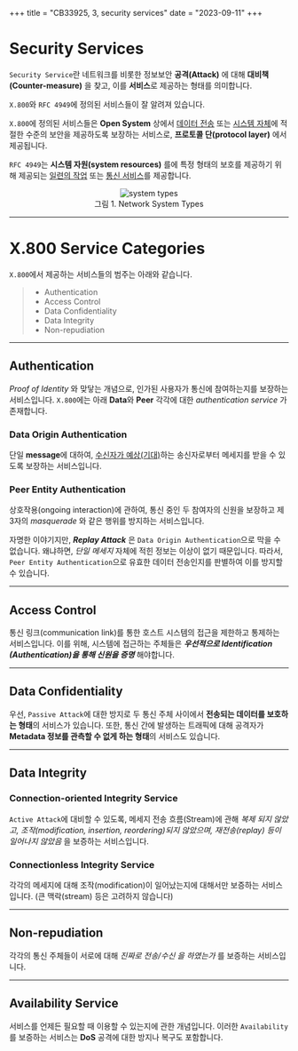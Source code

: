 +++
title = "CB33925, 3, security services"
date = "2023-09-11"
+++

# Security Services
`Security Service`란 네트워크를 비롯한 정보보안 **공격(Attack)** 에 대해 **대비책(Counter-measure)** 을 찾고,
이를 **서비스**로 제공하는 형태를 의미합니다.

`X.800`와 `RFC 4949`에 정의된 서비스들이 잘 알려져 있습니다.

`X.800`에 정의된 서비스들은 **Open System** 상에서
<u>데이터 전송</u> 또는 <u>시스템 자체</u>에 적절한 수준의 보안을 제공하도록 보장하는 서비스로,
**프로토콜 단(protocol layer)** 에서 제공됩니다.

`RFC 4949`는 **시스템 자원(system resources)** 를에 특정 형태의 보호를 제공하기 위해 제공되는
<u>일련의 작업</u> 또는 <u>통신 서비스</u>를 제공합니다.

<center>
    <figure>
        <img alt="system types" src="../../Class/CB33925_NetworkSecurity/3_1.png" />
        <figcaption>
        그림 1. Network System Types
        </figcaption>
    </figure>
</center>

---

# X.800 Service Categories
`X.800`에서 제공하는 서비스들의 범주는 아래와 같습니다.
> - Authentication
> - Access Control
> - Data Confidentiality
> - Data Integrity
> - Non-repudiation

---

## Authentication
*Proof of Identity* 와 맞닿는 개념으로, 인가된 사용자가 통신에 참여하는지를 보장하는 서비스입니다.
`X.800`에는 아래 **Data**와 **Peer** 각각에 대한 *authentication service* 가 존재합니다.

### Data Origin Authentication
단일 **message**에 대하여, <u>수신자가 예상(기대)</u>하는 송신자로부터 메세지를 받을 수 있도록 보장하는 서비스</u>입니다.

### Peer Entity Authentication
상호작용(ongoing interaction)에 관하여,
통신 중인 두 참여자의 신원을 보장하고 제 3자의 *masquerade* 와 같은 행위를 방지하는 서비스입니다.

자명한 이야기지만, ***Replay Attack*** 은 `Data Origin Authentication`으로 막을 수 없습니다.
왜냐하면, *단일 메세지* 자체에 적힌 정보는 이상이 없기 때문입니다.
따라서, `Peer Entity Authentication`으로 유효한 데이터 전송인지를 판별하여 이를 방지할 수 있습니다.

---

## Access Control
통신 링크(communication link)를 통한 호스트 시스템의 접근을 제한하고 통제하는 서비스입니다.
이를 위해, 시스템에 접근하는 주체들은 ***우선적으로 Identification (Authentication)을 통해 신원을 증명*** 해야합니다.

---

## Data Confidentiality
우선, `Passive Attack`에 대한 방지로 두 통신 주체 사이에서 **전송되는 데이터를 보호하는 형태**의 서비스가 있습니다.
또한, 통신 간에 발생하는 트래픽에 대해 공격자가 **Metadata 정보를 관측할 수 없게 하는 형태**의 서비스도 있습니다.

---

## Data Integrity
### Connection-oriented Integrity Service
`Active Attack`에 대비할 수 있도록, 메세지 전송 흐름(Stream)에 관해 *복제 되지 않았고, 조작(modification, insertion, reordering)되지 않았으며, 재전송(replay) 등이 일어나지 않았음* 을 보증하는 서비스입니다.

### Connectionless Integrity Service
각각의 메세지에 대해 조작(modification)이 일어났는지에 대해서만 보증하는 서비스입니다.
(큰 맥락(stream) 등은 고려하지 않습니다)

---

## Non-repudiation
각각의 통신 주체들이 서로에 대해 *진짜로 전송/수신 을 하였는가* 를 보증하는 서비스입니다.

---

## Availability Service
서비스를 언제든 필요할 때 이용할 수 있는지에 관한 개념입니다.
이러한 `Availability` 를 보증하는 서비스는 **DoS** 공격에 대한 방지나 복구도 포함합니다.
